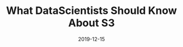 ---
content: ''
cover: ''
date: 2019-12-15
datetime: 2019-12-15 00:00:00+00:00
description: What DataScientists Should Know About S3
long_description: ''
now: 2022-05-07 21:32:25.892312
path: pages/notes/s3-datascience.md
slug: s3-datascience
status: draft
super_description: ''
tags: []
templateKey: blog-post
title: What DataScientists Should Know About S3
today: 2022-05-07
year: 2019
---